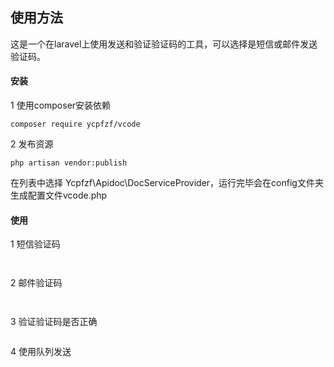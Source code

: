 ## 使用方法
这是一个在laravel上使用发送和验证验证码的工具，可以选择是短信或邮件发送验证码。

#### 安装

1  使用composer安装依赖
```
composer require ycpfzf/vcode
```

2  发布资源
````
php artisan vendor:publish
````
在列表中选择 Ycpfzf\Apidoc\DocServiceProvider，运行完毕会在config文件夹生成配置文件vcode.php


#### 使用

1 短信验证码
````
 
````

2 邮件验证码
````
 
````

3 验证验证码是否正确
````

````

4 使用队列发送
````

````


